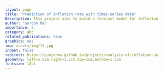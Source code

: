 ```yaml
---
layout: page
title: "Prediction of inflation rate with times-series data"
Description: This project aims to build a forecast model for inflation rate in Canada
author: "Gordon Ma"
importance: 2
category: abc
related_publications: true
graphics: yes
img: assets/img/12.jpg
indent: false
redirect: https://guojunma.github.io/projects/analysis-of-inflation-using-ARIMA-modelling
geometry: left=1.5cm,right=1.5cm,top=1cm,bottom=1.5cm
fontsize: 12pt
---
```

